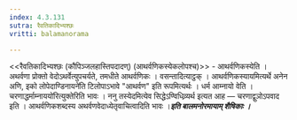 ```yaml
---
index: 4.3.131
sutra: रैवतिकादिभ्यश्छः
vritti: balamanorama

---
```

<<रैवतिकादिभ्यश्छः (कौपिञ्जलहास्तिपदादण्) (आथर्वणिकस्येकलोपश्च)>> - आथर्वणिकस्येति । अथर्वणा प्रोक्तो वेदोऽथर्वेत्युपचर्यते, तमधीते आथर्वणिकः । वसन्तादित्याट्ठक् । आथर्वणिकस्यायमित्यर्थे अनेन अणि, इको लोपेदाण्डिनायने॑ति टिलोपाऽभावे "आथर्वण" इति रूपमित्यर्थः । धर्म आम्नायो वेति ।चरणाद्धर्माम्नाययो॑रित्युक्तेरिति भावः । ननु तस्येदमित्येव सिद्धेऽण्विधिव्र्यर्थ इत्यत आह — चरणाद्वुञोऽपवाद इति । आथर्वणिकशब्दस्य अथर्वणवेदाध्येतृवाचित्वादिति भावः ।*****इति बालमनोरमायाम् शैषिकाः ।*****